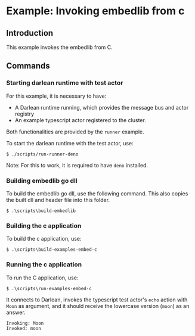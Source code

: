 # Example: Invoking embedlib from c

## Introduction

This example invokes the embedlib from C.

## Commands

### Starting darlean runtime with test actor

For this example, it is necessary to have:
* A Darlean runtime running, which provides the message bus and actor registry
* An example typescript actor registered to the cluster.

Both functionalities are provided by the `runner` example.

To start the darlean runtime with the test actor, use:

```
$ ./scripts/run-runner-deno
```

Note: For this to work, it is required to have `deno` installed.

### Building embedlib go dll

To build the embedlib go dll, use the following command. This also copies the built dll and header file into this folder.

```
$ .\scripts\build-embedlib
```

### Building the c application

To build the c application, use:

```
$ .\scripts\build-examples-embed-c
```

### Running the c application

To run the C application, use:

```
$ .\scripts\run-examples-embed-c
```

It connects to Darlean, invokes the typescript test actor's `echo` action with `Moon` as argument,
and it should receive the lowercase version (`moon`) as an answer.

```
Invoking: Moon
Invoked: moon
```